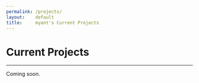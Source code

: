 ```yaml
---
permalink: /projects/
layout:    default
title:     myant's Current Projects
---
```


# Current Projects
------------------

Coming soon. 


